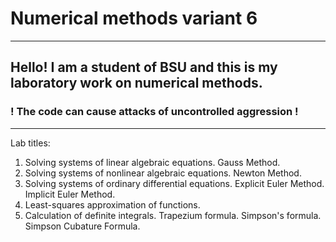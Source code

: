 # Numerical methods variant 6
***
## Hello! I am a student of BSU and this is my laboratory work on numerical methods.

### **! The code can cause attacks of uncontrolled aggression !**
---
Lab titles:
  1. Solving systems of linear algebraic equations. Gauss Method.
  2. Solving systems of nonlinear algebraic equations. Newton Method.
  3. Solving systems of ordinary differential equations. Explicit Euler Method. Implicit Euler Method.
  4. Least-squares approximation of functions.
  5. Calculation of definite integrals. Trapezium formula. Simpson's formula. Simpson Cubature Formula.
